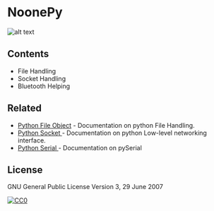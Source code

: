 # NoonePy

![alt text](https://python.rs/pylogo.png)


## Contents

- File Handling
- Socket Handling
- Bluetooth Helping

## Related

- [Python File Object](https://docs.python.org/2.4/lib/bltin-file-objects.html) - Documentation on python File Handling.
- [Python Socket ](https://docs.python.org/3/library/socket.html) - Documentation on python Low-level networking interface.
- [Python Serial ](https://pyserial.readthedocs.io/en/latest/shortintro.html) - Documentation on pySerial

## License
GNU General Public License Version 3, 29 June 2007
  
 [![CC0](https://www.gnu.org/graphics/gplv3-with-text-136x68.png)](https://www.gnu.org/licenses/gpl-3.0.en.html)

